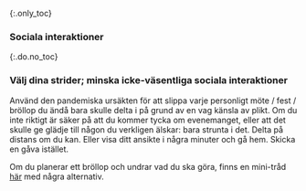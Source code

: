 {:.only_toc} 
 ### Sociala interaktioner 

 {:.do.no_toc} 
 ### Välj dina strider; minska icke-väsentliga sociala interaktioner 

Använd den pandemiska ursäkten för att slippa varje personligt möte / fest / bröllop du ändå bara skulle delta i på grund av en vag känsla av plikt. Om du inte riktigt är säker på att du kommer tycka om evenemanget, eller att det skulle ge glädje till någon du verkligen älskar: bara strunta i det. Delta på distans om du kan. Eller visa ditt ansikte i några minuter och gå hem. Skicka en gåva istället.

Om du planerar ett bröllop och undrar vad du ska göra, finns en mini-tråd [här](https://twitter.com/figgyjam/status/1236997165626478593) med några alternativ. 
